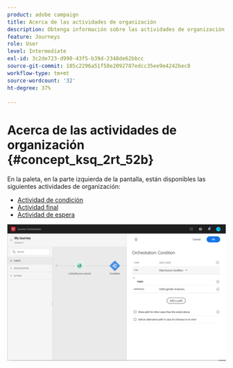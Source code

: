 ```yaml
---
product: adobe campaign
title: Acerca de las actividades de organización
description: Obtenga información sobre las actividades de organización
feature: Journeys
role: User
level: Intermediate
exl-id: 3c2de723-d990-43f5-b39d-2348de62bbcc
source-git-commit: 185c2296a51f58e2092787edcc35ee9e4242bec8
workflow-type: tm+mt
source-wordcount: '32'
ht-degree: 37%

---
```


# Acerca de las actividades de organización {#concept_ksq_2rt_52b}

En la paleta, en la parte izquierda de la pantalla, están disponibles las siguientes actividades de organización:

* [Actividad de condición](../building-journeys/condition-activity.md)
* [Actividad final](../building-journeys/end-activity.md)
* [Actividad de espera](../building-journeys/wait-activity.md)

![](../assets/journey49.png)
